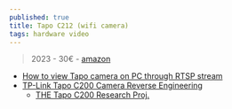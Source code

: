 ```yaml
---
published: true
title: Tapo C212 (wifi camera)
tags: hardware video
---
```

> 2023 - 30€ - [amazon](https://www.amazon.fr/gp/product/B0CG9MBCYR/ref=ppx_yo_dt_b_asin_title_o00_s01?ie=UTF8&th=1)

- [How to view Tapo camera on PC through RTSP stream](https://www.tapo.com/en/faq/34/)
- [TP-Link Tapo C200 Camera Reverse Engineering](https://github.com/nervous-inhuman/tplink-tapo-c200-re)
	- [THE Tapo C200 Research Proj.](https://drmnsamoliu.github.io/shell.html)